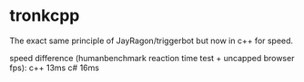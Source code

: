 # tronkcpp

The exact same principle of JayRagon/triggerbot but now in c++ for speed.

speed difference (humanbenchmark reaction time test + uncapped browser fps):
c++ 13ms
c# 16ms
